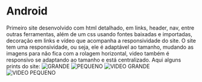 # Android
Primeiro site desenvolvido com html detalhado, em links, header, nav, entre outras ferramentas, além de um css usando fontes baixadas e importadas, decoração em links e vídeo que acompanha a responsividade do site.
O site tem uma responsividade, ou seja, ele é adaptável ao tamanho, mudando as imagens para não fica com a rolagem horizontal, video também é responsivo se adaptando ao tamanho e está centralizado.
Aqui alguns prints do site:
![GRANDE](https://user-images.githubusercontent.com/113918441/213796537-131fed6f-7124-48c0-baa4-b58372133e5c.PNG)
![PEQUENO](https://user-images.githubusercontent.com/113918441/213796548-eaeaf15b-b2c0-4236-a1d9-cdc24095c001.PNG)
![VIDEO GRANDE](https://user-images.githubusercontent.com/113918441/213796554-ef115f6a-1531-4c2a-9f46-908747c64201.PNG)
![VIDEO PEQUENO](https://user-images.githubusercontent.com/113918441/213796560-143b5169-410e-4553-b0aa-0d81edde2522.PNG)
